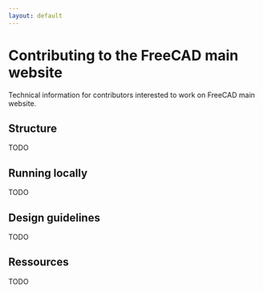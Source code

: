 ```yaml
---
layout: default
---
```


# Contributing to the FreeCAD main website

Technical information for contributors interested to work on FreeCAD main website.

## Structure

TODO

## Running locally

TODO

## Design guidelines

TODO

## Ressources

TODO